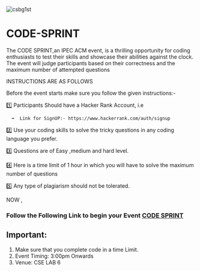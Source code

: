 ![csbg1st](https://github.com/MridulTi/CODE-SPRINT/assets/92802892/2a39ad46-1a98-426b-aac7-965019fabe00)

# CODE-SPRINT
The CODE SPRINT,an IPEC ACM event, is a thrilling opportunity for coding enthusiasts to test their skills and showcase their abilities against the clock. The event will judge participants based on their correctness and the maximum number of attempted questions


INSTRUCTIONS ARE AS FOLLOWS

Before the event starts make sure you follow the given instructions:-

1️⃣ Participants Should have a Hacker Rank  Account, i.e  

      ➡  Link for SignUP:- https://www.hackerrank.com/auth/signup

2️⃣ Use your coding skills to solve the tricky questions in any coding language you prefer.

3️⃣ Questions are of Easy ,medium and hard level.

4️⃣ Here is a time limit of 1 hour in which you will have to solve the maximum number of questions 

5️⃣ Any type of plagiarism should not be tolerated. 

NOW , 
### Follow  the Following Link to begin your Event [CODE SPRINT](https://shorturl.at/bLUZ5)

## Important: 
1. Make sure that you complete code in a time Limit.
2. Event Timing: 3:00pm Onwards
3. Venue: CSE LAB 6
